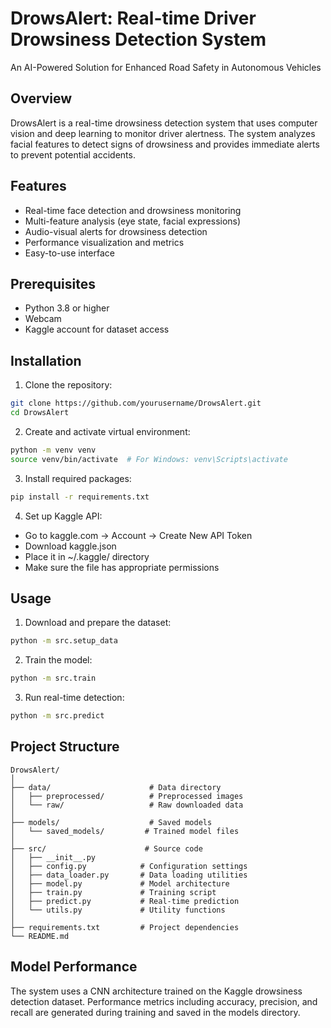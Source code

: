 # DrowsAlert: Real-time Driver Drowsiness Detection System
An AI-Powered Solution for Enhanced Road Safety in Autonomous Vehicles

## Overview
DrowsAlert is a real-time drowsiness detection system that uses computer vision and deep learning to monitor driver alertness. The system analyzes facial features to detect signs of drowsiness and provides immediate alerts to prevent potential accidents.

## Features
- Real-time face detection and drowsiness monitoring
- Multi-feature analysis (eye state, facial expressions)
- Audio-visual alerts for drowsiness detection
- Performance visualization and metrics
- Easy-to-use interface

## Prerequisites
- Python 3.8 or higher
- Webcam
- Kaggle account for dataset access

## Installation

1. Clone the repository:
```bash
git clone https://github.com/yourusername/DrowsAlert.git
cd DrowsAlert
```

2. Create and activate virtual environment:
```bash
python -m venv venv
source venv/bin/activate  # For Windows: venv\Scripts\activate
```

3. Install required packages:
```bash
pip install -r requirements.txt
```

4. Set up Kaggle API:
- Go to kaggle.com → Account → Create New API Token
- Download kaggle.json
- Place it in ~/.kaggle/ directory
- Make sure the file has appropriate permissions

## Usage

1. Download and prepare the dataset:
```bash
python -m src.setup_data
```

2. Train the model:
```bash
python -m src.train
```

3. Run real-time detection:
```bash
python -m src.predict
```

## Project Structure
```
DrowsAlert/
│
├── data/                      # Data directory
│   ├── preprocessed/          # Preprocessed images
│   └── raw/                   # Raw downloaded data
│
├── models/                    # Saved models
│   └── saved_models/         # Trained model files
│
├── src/                      # Source code
│   ├── __init__.py
│   ├── config.py            # Configuration settings
│   ├── data_loader.py       # Data loading utilities
│   ├── model.py             # Model architecture
│   ├── train.py             # Training script
│   ├── predict.py           # Real-time prediction
│   └── utils.py             # Utility functions
│
├── requirements.txt         # Project dependencies
└── README.md
```

## Model Performance
The system uses a CNN architecture trained on the Kaggle drowsiness detection dataset. Performance metrics including accuracy, precision, and recall are generated during training and saved in the models directory.
